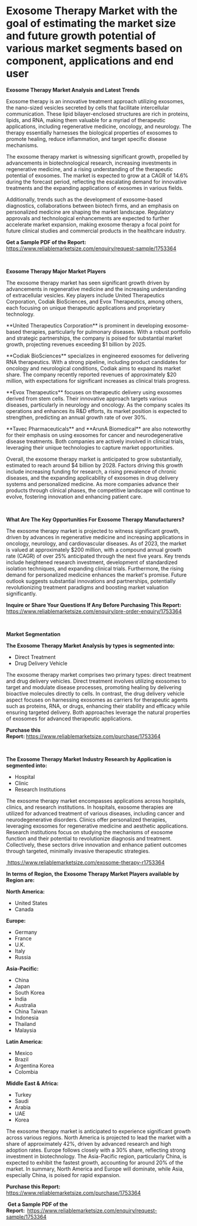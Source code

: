 <p><h1>Exosome Therapy Market with the goal of estimating the market size and future growth potential of various market segments based on component, applications and end user</h1></p><p><strong>Exosome Therapy Market Analysis and Latest Trends</strong></p>
<p><p>Exosome therapy is an innovative treatment approach utilizing exosomes, the nano-sized vesicles secreted by cells that facilitate intercellular communication. These lipid bilayer-enclosed structures are rich in proteins, lipids, and RNA, making them valuable for a myriad of therapeutic applications, including regenerative medicine, oncology, and neurology. The therapy essentially harnesses the biological properties of exosomes to promote healing, reduce inflammation, and target specific disease mechanisms.</p><p>The exosome therapy market is witnessing significant growth, propelled by advancements in biotechnological research, increasing investments in regenerative medicine, and a rising understanding of the therapeutic potential of exosomes. The market is expected to grow at a CAGR of 14.6% during the forecast period, reflecting the escalating demand for innovative treatments and the expanding applications of exosomes in various fields. </p><p>Additionally, trends such as the development of exosome-based diagnostics, collaborations between biotech firms, and an emphasis on personalized medicine are shaping the market landscape. Regulatory approvals and technological enhancements are expected to further accelerate market expansion, making exosome therapy a focal point for future clinical studies and commercial products in the healthcare industry.</p></p>
<p><strong>Get a Sample PDF of the Report:&nbsp;</strong> <a href="https://www.reliablemarketsize.com/enquiry/request-sample/1753364?utm_campaign=3492&utm_medium=2&utm_source=Github&utm_content=ia&utm_term=19042025&utm_id=exosome-therapy">https://www.reliablemarketsize.com/enquiry/request-sample/1753364</a></p>
<p>&nbsp;</p>
<p><strong>Exosome Therapy Major Market Players</strong></p>
<p><p>The exosome therapy market has seen significant growth driven by advancements in regenerative medicine and the increasing understanding of extracellular vesicles. Key players include United Therapeutics Corporation, Codiak BioSciences, and Evox Therapeutics, among others, each focusing on unique therapeutic applications and proprietary technology.</p><p>**United Therapeutics Corporation** is prominent in developing exosome-based therapies, particularly for pulmonary diseases. With a robust portfolio and strategic partnerships, the company is poised for substantial market growth, projecting revenues exceeding $1 billion by 2025.</p><p>**Codiak BioSciences** specializes in engineered exosomes for delivering RNA therapeutics. With a strong pipeline, including product candidates for oncology and neurological conditions, Codiak aims to expand its market share. The company recently reported revenues of approximately $20 million, with expectations for significant increases as clinical trials progress.</p><p>**Evox Therapeutics** focuses on therapeutic delivery using exosomes derived from stem cells. Their innovative approach targets various diseases, particularly in neurology and oncology. As the company scales its operations and enhances its R&D efforts, its market position is expected to strengthen, predicting an annual growth rate of over 30%.</p><p>**Tavec Pharmaceuticals** and **ArunA Biomedical** are also noteworthy for their emphasis on using exosomes for cancer and neurodegenerative disease treatments. Both companies are actively involved in clinical trials, leveraging their unique technologies to capture market opportunities.</p><p>Overall, the exosome therapy market is anticipated to grow substantially, estimated to reach around $4 billion by 2028. Factors driving this growth include increasing funding for research, a rising prevalence of chronic diseases, and the expanding applicability of exosomes in drug delivery systems and personalized medicine. As more companies advance their products through clinical phases, the competitive landscape will continue to evolve, fostering innovation and enhancing patient care.</p></p>
<p>&nbsp;</p>
<p><strong>What Are The Key Opportunities For Exosome Therapy Manufacturers?</strong></p>
<p><p>The exosome therapy market is projected to witness significant growth, driven by advances in regenerative medicine and increasing applications in oncology, neurology, and cardiovascular diseases. As of 2023, the market is valued at approximately $200 million, with a compound annual growth rate (CAGR) of over 25% anticipated through the next five years. Key trends include heightened research investment, development of standardized isolation techniques, and expanding clinical trials. Furthermore, the rising demand for personalized medicine enhances the market's promise. Future outlook suggests substantial innovations and partnerships, potentially revolutionizing treatment paradigms and boosting market valuation significantly.</p></p>
<p><strong>Inquire or Share Your Questions If Any Before Purchasing This Report:</strong> <a href="https://www.reliablemarketsize.com/enquiry/pre-order-enquiry/1753364?utm_campaign=3492&utm_medium=2&utm_source=Github&utm_content=ia&utm_term=19042025&utm_id=exosome-therapy">https://www.reliablemarketsize.com/enquiry/pre-order-enquiry/1753364</a></p>
<p>&nbsp;</p>
<p><strong>Market Segmentation</strong></p>
<p><strong>The Exosome Therapy Market Analysis by types is segmented into:</strong></p>
<p><ul><li>Direct Treatment</li><li>Drug Delivery Vehicle</li></ul></p>
<p><p>The exosome therapy market comprises two primary types: direct treatment and drug delivery vehicles. Direct treatment involves utilizing exosomes to target and modulate disease processes, promoting healing by delivering bioactive molecules directly to cells. In contrast, the drug delivery vehicle aspect focuses on harnessing exosomes as carriers for therapeutic agents such as proteins, RNA, or drugs, enhancing their stability and efficacy while ensuring targeted delivery. Both approaches leverage the natural properties of exosomes for advanced therapeutic applications.</p></p>
<p><strong>Purchase this Report:&nbsp;</strong><a href="https://www.reliablemarketsize.com/purchase/1753364?utm_campaign=3492&utm_medium=2&utm_source=Github&utm_content=ia&utm_term=19042025&utm_id=exosome-therapy">https://www.reliablemarketsize.com/purchase/1753364</a></p>
<p>&nbsp;</p>
<p><strong>The Exosome Therapy Market Industry Research by Application is segmented into:</strong></p>
<p><ul><li>Hospital</li><li>Clinic</li><li>Research Institutions</li></ul></p>
<p><p>The exosome therapy market encompasses applications across hospitals, clinics, and research institutions. In hospitals, exosome therapies are utilized for advanced treatment of various diseases, including cancer and neurodegenerative disorders. Clinics offer personalized therapies, leveraging exosomes for regenerative medicine and aesthetic applications. Research institutions focus on studying the mechanisms of exosome function and their potential to revolutionize diagnosis and treatment. Collectively, these sectors drive innovation and enhance patient outcomes through targeted, minimally invasive therapeutic strategies.</p></p>
<p><a href="https://www.reliablemarketsize.com/exosome-therapy-r1753364?utm_campaign=3492&utm_medium=2&utm_source=Github&utm_content=ia&utm_term=19042025&utm_id=exosome-therapy">&nbsp;https://www.reliablemarketsize.com/exosome-therapy-r1753364</a></p>
<p><strong>In terms of Region, the Exosome Therapy Market Players available by Region are:</strong></p>
<p>
    <p> <strong> North America: </strong>
        <ul>
            <li>United States</li>
            <li>Canada</li>
        </ul>
        </p> 
    <p> <strong> Europe: </strong>
        <ul>
            <li>Germany</li>
            <li>France</li>
            <li>U.K.</li>
            <li>Italy</li>
            <li>Russia</li>
        </ul>
        </p> 
    <p> <strong> Asia-Pacific: </strong>
        <ul>
            <li>China</li>
            <li>Japan</li>
            <li>South Korea</li>
            <li>India</li>
            <li>Australia</li>
            <li>China Taiwan</li>
            <li>Indonesia</li>
            <li>Thailand</li>
            <li>Malaysia</li>
        </ul>
        </p> 
    <p> <strong> Latin America: </strong>
        <ul>
            <li>Mexico</li>
            <li>Brazil</li>
            <li>Argentina Korea</li>
            <li>Colombia</li>
        </ul>
        </p> 
    <p> <strong> Middle East & Africa: </strong>
        <ul>
            <li>Turkey</li>
            <li>Saudi</li>
            <li>Arabia</li>
            <li>UAE</li>
            <li>Korea</li>
        </ul>
    </p>
    </p>
<p><p>The exosome therapy market is anticipated to experience significant growth across various regions. North America is projected to lead the market with a share of approximately 42%, driven by advanced research and high adoption rates. Europe follows closely with a 30% share, reflecting strong investment in biotechnology. The Asia-Pacific region, particularly China, is expected to exhibit the fastest growth, accounting for around 20% of the market. In summary, North America and Europe will dominate, while Asia, especially China, is poised for rapid expansion.</p></p>
<p><strong>Purchase this Report: </strong><a href="https://www.reliablemarketsize.com/purchase/1753364?utm_campaign=3492&utm_medium=2&utm_source=Github&utm_content=ia&utm_term=19042025&utm_id=exosome-therapy">https://www.reliablemarketsize.com/purchase/1753364</a></p>
<p>&nbsp;<strong>Get a Sample PDF of the Report:&nbsp;&nbsp;</strong><a href="https://www.reliablemarketsize.com/enquiry/request-sample/1753364?utm_campaign=3492&utm_medium=2&utm_source=Github&utm_content=ia&utm_term=19042025&utm_id=exosome-therapy">https://www.reliablemarketsize.com/enquiry/request-sample/1753364</a></p>
<p><strong></strong></p>
<p><p></p><p></p><p></p></p>